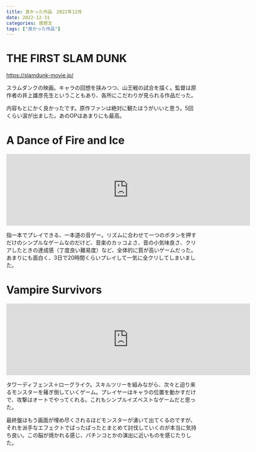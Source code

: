 ```yaml
---
title: 良かった作品　2022年12月
date: 2022-12-31
categories: 感想文
tags: ["良かった作品"]
---
```


# THE FIRST SLAM DUNK

https://slamdunk-movie.jp/

スラムダンクの映画。キャラの回想を挟みつつ、山王戦の試合を描く。監督は原作者の井上雄彦先生ということもあり、各所にこだわりが見られる作品だった。

内容もとにかく良かったです。原作ファンは絶対に観たほうがいいと思う。5回くらい涙が出ました。あのOPはあまりにも最高。

# A Dance of Fire and Ice

<iframe src="https://store.steampowered.com/widget/977950/" frameborder="0" width="646" height="190"></iframe>

指一本でプレイできる、一本道の音ゲー。リズムに合わせて一つのボタンを押すだけのシンプルなゲームなのだけど、音楽のカッコよさ、音の小気味良さ、クリアしたときの達成感（丁度良い難易度）など、全体的に質が高いゲームだった。あまりにも面白く、3日で20時間くらいプレイして一気に全クリしてしまいました。

# Vampire Survivors

<iframe src="https://store.steampowered.com/widget/1794680/" frameborder="0" width="646" height="190"></iframe>

タワーディフェンス＋ローグライク。スキルツリーを組みながら、次々と迫り来るモンスターを薙ぎ倒していくゲーム。プレイヤーはキャラの位置を動かすだけで、攻撃はオートでやってくれる。これもシンプルイズベストなゲームだと思った。

最終盤はもう画面が埋め尽くされるほどモンスターが湧いて出てくるのですが、それを派手なエフェクトでばったばったとまとめて討伐していくのが本当に気持ち良い。この脳が焼かれる感じ、パチンコとかの演出に近いものを感じたりした。